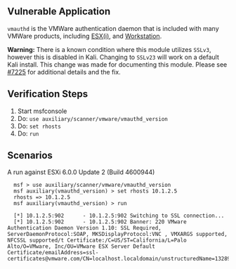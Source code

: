 ## Vulnerable Application

`vmauthd` is the VMWare authentication daemon that is included with many VMWare products, 
including [ESX(i)](https://my.vmware.com/en/web/vmware/evalcenter?p=free-esxi6), 
and [Workstation](https://www.vmware.com/products/workstation.html).

**Warning:** There is a known condition where this module utilizes `SSLv3`, however this is disabled in Kali.
Changing to `SSLv23` will work on a default Kali install.  This change was made for documenting this module.
Please see [#7225](https://github.com/rapid7/metasploit-framework/issues/7225#issuecomment-294413253) for additional details and the fix.

## Verification Steps

  1. Start msfconsole
  2. Do: `use auxiliary/scanner/vmware/vmauthd_version`
  3. Do: `set rhosts`
  4. Do: `run`

## Scenarios

  A run against ESXi 6.0.0 Update 2 (Build 4600944)

  ```
    msf > use auxiliary/scanner/vmware/vmauthd_version 
    msf auxiliary(vmauthd_version) > set rhosts 10.1.2.5
    rhosts => 10.1.2.5
    msf auxiliary(vmauthd_version) > run
    
    [*] 10.1.2.5:902      - 10.1.2.5:902 Switching to SSL connection...
    [*] 10.1.2.5:902      - 10.1.2.5:902 Banner: 220 VMware Authentication Daemon Version 1.10: SSL Required, ServerDaemonProtocol:SOAP, MKSDisplayProtocol:VNC , VMXARGS supported, NFCSSL supported/t Certificate:/C=US/ST=California/L=Palo Alto/O=VMware, Inc/OU=VMware ESX Server Default Certificate/emailAddress=ssl-certificates@vmware.com/CN=localhost.localdomain/unstructuredName=1328954372,564d7761726520496e632e
  ```
